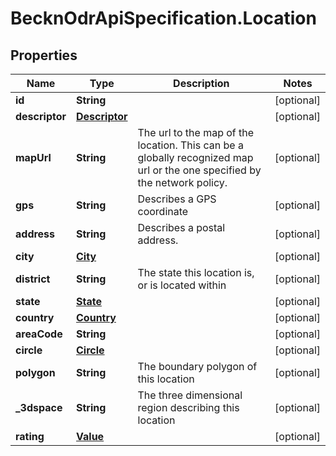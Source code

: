 # BecknOdrApiSpecification.Location

## Properties

Name | Type | Description | Notes
------------ | ------------- | ------------- | -------------
**id** | **String** |  | [optional] 
**descriptor** | [**Descriptor**](Descriptor.md) |  | [optional] 
**mapUrl** | **String** | The url to the map of the location. This can be a globally recognized map url or the one specified by the network policy. | [optional] 
**gps** | **String** | Describes a GPS coordinate | [optional] 
**address** | **String** | Describes a postal address. | [optional] 
**city** | [**City**](City.md) |  | [optional] 
**district** | **String** | The state this location is, or is located within | [optional] 
**state** | [**State**](State.md) |  | [optional] 
**country** | [**Country**](Country.md) |  | [optional] 
**areaCode** | **String** |  | [optional] 
**circle** | [**Circle**](Circle.md) |  | [optional] 
**polygon** | **String** | The boundary polygon of this location | [optional] 
**_3dspace** | **String** | The three dimensional region describing this location | [optional] 
**rating** | [**Value**](Value.md) |  | [optional] 


